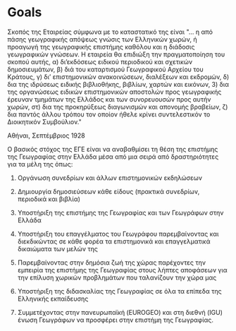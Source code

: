 # Goals

Σκοπός της Εταιρείας σύμφωνα με το καταστατικό της είναι "... η από πάσης γεωγραφικής απόψεως γνώσις των Ελληνικών χωρών, ή προαγωγή της γεωγραφικής επιστήμης καθόλου και η διάδοσις γεωγραφικών γνώσεων. Η εταιρεία θα επιδιώξη την πραγματοποίηση του σκοπού αυτής, α) δι’εκδόσεως ειδικού περιοδικού και σχετικών δημοσιευμάτων, β) διά του καταρτισμού Γεωγραφικού Αρχείου του Κράτους, γ) δι’ επιστημονικών ανακοινώσεων, διαλέξεων και εκδρομών, δ) δια της ιδρύσεως ειδικής βιβλιοθήκης, βιβλίων, χαρτών και εικόνων, 3) δια της οργανώσεως ειδικών επιστημονικών αποστολών προς γεωγραφικής έρευναν τμημάτων της Ελλάδος και των συνορευουσών προς αυτήν χωρών, στ) δια της προκηρύξεως διαγωνισμών και απονομής βραβείων, ζ) δια παντός άλλου τρόπου τον οποίον ήθελε κρίνει συντελεστικόν το Διοικητικόν Συμβούλιον."

Αθήναι, Σεπτέμβριος 1928

Ο βασικός στόχος της  ΕΓΕ είναι να αναβαθμίσει τη θέση της επιστήμης της Γεωγραφίας στην Ελλάδα μέσα από μια σειρά από δραστηριότητες για τα μέλη της όπως:

  1. Οργάνωση συνεδρίων και άλλων επιστημονικών εκδηλώσεων

  2. Δημιουργία δημοσιεύσεων κάθε είδους (πρακτικά συνεδρίων, περιοδικά και βιβλία)

  3. Υποστήριξη της επιστήμης της Γεωγραφίας και των Γεωγράφων στην Ελλάδα

  4. Υποστήριξη του επαγγέλματος του Γεωγράφου παρεμβαίνοντας και διεκδικώντας σε κάθε φορέα τα επιστημονικά και επαγγελματικά δικαιώματα των μελών της 

  5. Παρεμβαίνοντας στην δημόσια ζωή της χώρας παρέχοντες την εμπειρία της επιστήμης της Γεωγραφίας στους λήπτες αποφάσεων για την επίλυση χωρικών προβλημάτων που ταλανίζουν την χώρα μας

  6. Υποστήριξη της διδασκαλίας της Γεωγραφίας σε όλα τα επίπεδα της Ελληνικής εκπαίδευσης
  
  7. Συμμετέχοντας στην πανευρωπαϊκή (EUROGEO) και στη διεθνή (IGU) ένωση Γεωγράφων να προσφέρει στην επιστήμη της Γεωγραφίας.
